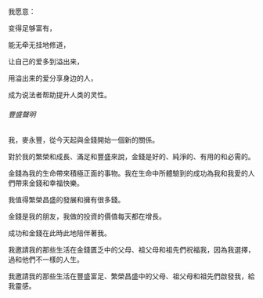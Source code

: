 我愿意：

变得足够富有，

能无牵无挂地修道，

让自己的爱多到溢出来，

用溢出来的爱分享身边的人，

成为说法者帮助提升人类的灵性。



###### 豐盛聲明

我，麥永豐，從今天起與金錢開始一個新的關係。

對於我的繁榮和成長、滿足和豐盛來說，金錢是好的、純淨的、有用的和必需的。

金錢為我的生命帶來積極正面的事物。我在生命中所體驗到的成功為我和我愛的人們帶來金錢和幸福快樂。

我值得繁榮昌盛的發展和擁有很多錢。

金錢是我的朋友，我做的投資的價值每天都在增長。

成功和金錢在此時此地陪伴著我。

我邀請我的那些生活在金錢匱乏中的父母、祖父母和祖先們祝福我，因為我選擇，過和他們不一樣的人生。

我邀請我的那些生活在豐盛富足、繁榮昌盛中的父母、祖父母和祖先們啟發我，給我靈感。